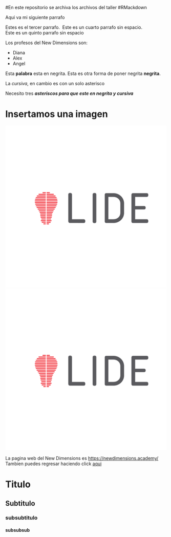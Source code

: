 #En este repositorio se archiva los archivos del taller #RMackdown

Aqui va mi siguiente parrafo

Estes es el tercer parrafo.  Este es un cuarto parrafo sin espacio.\
Este es un quinto parrafo sin espacio

Los profesos del New Dimensions son:

-   Diana
-   Alex
-   Angel

Esta **palabra** esta en negrita. Esta es otra forma de poner negrita **negrita**.

La *cursiva*, en cambio es con un solo asterisco

Necesito tres ***asteriscos para que este en negrita y cursiva***

# Insertamos una imagen

![](Image20230722155029.png) ![LIDE](Image20230722155029.png)

La pagina web del New Dimensions es <https://newdimensions.academy/>\
Tambien puedes regresar haciendo click [aqui](https://newdimensions.academy/)

# Titulo

## Subtitulo

### subsubtitulo

#### subsubsub
